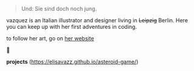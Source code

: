 > Und: Sie sind doch noch jung.

vazquez is an Italian illustrator and designer living in ~~Leipzig~~ Berlin. 
Here you can keep up with her first adventures in coding.

to follow her art, go on [her website](http://elisavazz.wordpress.com)

:rooster:

**projects**
(https://elisavazz.github.io/asteroid-game/)
